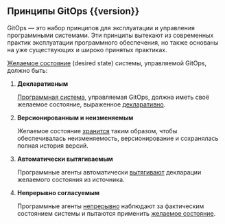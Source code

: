 ## Принципы GitOps {{version}}

GitOps — это набор принципов для эксплуатации и управления программными системами. Эти принципы вытекают из современных практик эксплуатации программного обеспечения, но также основаны на уже существующих и широко принятых практиках.

[Желаемое состояние](./GLOSSARY_ru.md#Желаемое-состояние) (desired state) системы, управляемой GitOps, должно быть:

1. **Декларативным**
   
    [Программная система](./GLOSSARY_ru.md#система), управляемая GitOps, должна иметь своё желаемое состояние, выраженное [декларативно](./GLOSSARY_ru.md#декларативное-описание).

2. **Версионированным и неизменяемым**

    Желаемое состояние [хранится](./GLOSSARY_ru.md#Хранилище-состояния) таким образом, чтобы обеспечивалась неизменяемость, версионирование и сохранялась полная история версий.

3. **Автоматически вытягиваемым**
   
    Программные агенты автоматически [вытягивают](./GLOSSARY_ru.md#автоматическая-вытягиваемoсть-pull) декларации желаемого состояния из источника.

4. **Непрерывно согласуемым**

    Программные агенты [непрерывно](./GLOSSARY_ru.md#Непрерывность) наблюдают за фактическим состоянием системы и пытаются применить [желаемое состояние](./GLOSSARY_ru.md#Желаемое-состояние).
